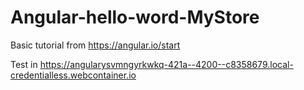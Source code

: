 # Angular-hello-word-MyStore

Basic tutorial from https://angular.io/start

Test in https://angularysvmngyrkwkq-421a--4200--c8358679.local-credentialless.webcontainer.io
